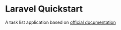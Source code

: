# Laravel Quickstart

A task list application based on [official documentation](https://laravel.com/docs/5.2/quickstart)